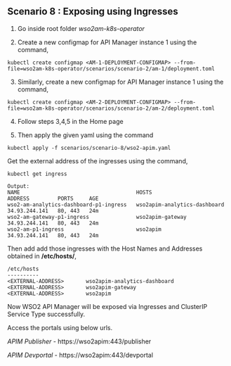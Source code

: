 ## Scenario 8 : Exposing using Ingresses

1. Go inside root folder _wso2am-k8s-operator_

2. Create a new configmap **<AM-1-DEPLOYMENT-CONFIGMAP>** for API Manager instance 1 using the command,

```
kubectl create configmap <AM-1-DEPLOYMENT-CONFIGMAP> --from-file=wso2am-k8s-operator/scenarios/scenario-2/am-1/deployment.toml
```
3. Similarly, create a new configmap **<AM-2-DEPLOYMENT-CONFIGMAP>** for API Manager instance 1 using the command,
  
```
kubectl create configmap <AM-2-DEPLOYMENT-CONFIGMAP> --from-file=wso2am-k8s-operator/scenarios/scenario-2/am-2/deployment.toml
```
4. Follow steps 3,4,5 in the Home page

5. Then apply the given yaml using the command
```
kubectl apply -f scenarios/scenario-8/wso2-apim.yaml
```

Get the external address of the ingresses using the command,
```
kubectl get ingress

Output:
NAME                                     HOSTS                          ADDRESS         PORTS     AGE
wso2-am-analytics-dashboard-p1-ingress   wso2apim-analytics-dashboard   34.93.244.141   80, 443   24m
wso2-am-gateway-p1-ingress               wso2apim-gateway               34.93.244.141   80, 443   24m
wso2-am-p1-ingress                       wso2apim                       34.93.244.141   80, 443   24m
```
        
Then add add those ingresses with the Host Names and Addresses obtained in **/etc/hosts/**,
    
```
/etc/hosts
----------
<EXTERNAL-ADDRESS>       wso2apim-analytics-dashboard              
<EXTERNAL-ADDRESS>       wso2apim-gateway
<EXTERNAL-ADDRESS>       wso2apim 
```
        

Now WSO2 API Manager will be exposed via Ingresses and ClusterIP Service Type successfully.

Access the portals using below urls.

   _APIM Publisher_ - https://wso2apim:443/publisher

   _APIM Devportal_ - https://wso2apim:443/devportal

